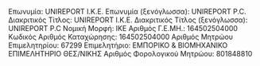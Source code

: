 
Επωνυμία: UNIREPORT Ι.Κ.Ε.
Επωνυμία (ξενόγλωσσα): UNIREPORT P.C.
Διακριτικός Τίτλος: UNIREPORT Ι.Κ.Ε.
Διακριτικός Τίτλος (ξενόγλωσσα): UNIREPORT P.C
Νομική Μορφή: ΙΚΕ
Αριθμός Γ.Ε.ΜΗ.: 164502504000
Κωδικός Αριθμός Καταχώρησης: 164502504000
Αριθμός Μητρώου Επιμελητηρίου: 67299
Επιμελητήριο: ΕΜΠΟΡΙΚΟ & ΒΙΟΜΗΧΑΝΙΚΟ ΕΠΙΜΕΛΗΤΗΡΙΟ ΘΕΣ/ΝΙΚΗΣ
Αριθμός Φορολογικού Μητρώου: 801848810
